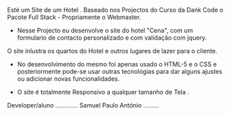 Esté um Site de um Hotel . Baseado nos Projectos do Curso da Dank Code
o Pacote Full Stack - Propriamente o Webmaster. 

- Nesse Projecto eu desenvolve  o site do hotel  "Cena", com um formulario de contacto personalizado e com validação com jquery. 

O site   inlustra os quartos do Hotel e outros lugares de lazer para o cliente.

- No desenvolvimento do mesmo foi apenas usado o HTML-5 e o CSS e posteriormente pode-se usar outras tecnológias para dar 
alguns ajustes ou adicionar novas funcionalidades.

- O site é totalmente Responsivo  a qualquer tamanho  de Tela .

Developer/aluno  ............. Samuel Paulo António .........